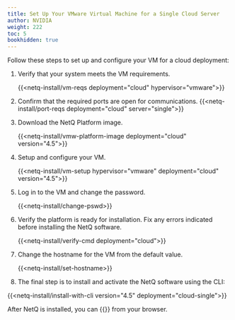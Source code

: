 ```yaml
---
title: Set Up Your VMware Virtual Machine for a Single Cloud Server
author: NVIDIA
weight: 222
toc: 5
bookhidden: true
---
```

Follow these steps to set up and configure your VM for a cloud deployment:

1. Verify that your system meets the VM requirements.

    {{<netq-install/vm-reqs deployment="cloud" hypervisor="vmware">}}

2. Confirm that the required ports are open for communications. {{<netq-install/port-reqs deployment="cloud" server="single">}}

3. Download the NetQ Platform image.

    {{<netq-install/vmw-platform-image deployment="cloud" version="4.5">}}

4. Setup and configure your VM.

    {{<netq-install/vm-setup hypervisor="vmware" deployment="cloud" version="4.5">}}

5. Log in to the VM and change the password.

    {{<netq-install/change-pswd>}}

6. Verify the platform is ready for installation. Fix any errors indicated before installing the NetQ software.

    {{<netq-install/verify-cmd deployment="cloud">}}

7. Change the hostname for the VM from the default value.

    {{<netq-install/set-hostname>}}

8. The final step is to install and activate the NetQ software using the CLI:

{{<netq-install/install-with-cli version="4.5" deployment="cloud-single">}}

After NetQ is installed, you can {{<link title="Access the NetQ UI" text="log in to NetQ">}} from your browser.